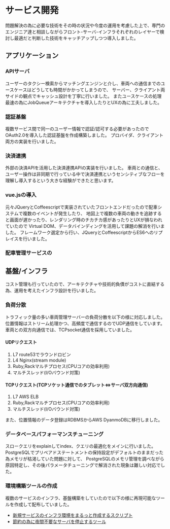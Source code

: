 # サービス開発

問題解決の為に必要な技術をその時の状況や今度の運用を考慮した上で、専門のエンジニア達と相談しながらフロント-サーバ-インフラそれぞれのレイヤーで検討し最適だと判断した技術をキャッチアップしつつ導入しました。

## アプリケーション

### APIサーバ
ユーザーのタクシー検索からマッチングエンジンと介し、車両への通信までのユースケースはどうしても時間がかかってしまうので、
サーバー、クライアント両サイドの観点でキャッシュ設計を丁寧に行いました。
またユースケースの処理最速の為にJobQueueアーキテクチャを導入したりとUXの為に工夫しました。

### 認証基盤
複数サービス間で同一のユーザー情報で認証/認可する必要があったのでOAuth2.0を導入した認証基盤を作成構築しました。
プロバイダ、クライアント両方の実装を行いました。

### 決済連携
外部の決済APIを活用した決済連携APIの実装を行いました。
車両との通信と、ユーザー操作は非同期で行っている中で決済連携というセンシティブなフローを理解し導入するという大きな経験ができたと思います。

### vue.jsの導入
元々JQueryとCoffeescriptで実装されていたフロントエンドだったので配車システムで複数のイベントが発生したり、
地図上で複数の車両の動きを追跡すると画面が遅かったり、レンダリング時のチカチカ感があったりとUXが損なわれていたので
Virtual DOM、データバインディングを活用して課題の解消を行いました。
フレームワーク選定から行い、JQueryとCoffeescriptからES6へのリプレイスを行いました。

### 配車管理サービスの

## 基盤/インフラ
コスト管理も行っていたので、アーキテクチャや技術的負債がコストに直結する為、運用を考えたインフラ設計を行いました。

### 負荷分散
トラフィック量の多い車両管理サーバーの負荷分散を以下の様に対応しました。
位置情報はストリーム処理かつ、高頻度で通信するのでUDP通信をしています。
車両との双方向通信では、TCPsocket通信を採用していました。

#### UDPリクエスト
1. L7 route53でラウンドロビン
2. L4 Nginx(stream module)
3. Ruby,Rackマルチプロセス(CPUコアの効率利用)
4. マルチスレッド(I/Oバウンド対策)

#### TCPリクエスト(TCPソケット通信でのタブレット<=>サーバ双方向通信)
1. L7 AWS ELB
2. Ruby,Rackマルチプロセス(CPUコアの効率利用)
3. マルチスレッド(I/Oバウンド対策)

また、位置情報のデータ登録はRDBMSからAWS DyanmoDBに移行しました。

### データベースパフォーマンスチューニング
スロークエリをexplainしてindex、クエリの最適化をメインに行いました。
PostgreSQLでプリペアドステートメントの保持設定がデフォルトのままだった為メモリが枯渇していた問題に対して、
PostgreSQLのメモリ管理を調べながら原因特定し、その後パラメータチューニングで解消された現象は難しい対応でした。

### 環境構築ツールの作成
複数のサービスのインフラ、基盤構築をしていたので以下の様に再現可能なツールを作成して配布していました。

* [新規サービスのインフラ環境をまるっと作成するスクリプト](https://github.com/soartec-lab/aws_terraform_new_env)
* [節約の為に夜間不要なサーバを停止するツール](https://github.com/soartec-lab/aws_cloudformation_batch)